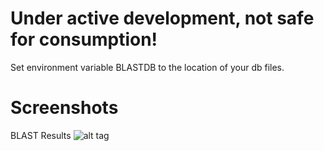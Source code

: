 Under active development, not safe for consumption!
===================================================
Set environment variable BLASTDB to the location of your db files.

Screenshots
===========
BLAST Results
![alt tag](https://raw.githubusercontent.com/hotdogee/django-blast/doc/doc/images/blast-results-20140729.jpg)
